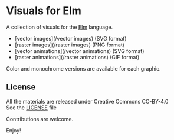 Visuals for Elm
===============

A collection of visuals for the [Elm](http://elm-lang.org/) language.

- [vector images](/vector images) (SVG format)
- [raster images](/raster images) (PNG format)
- [vector animations](/vector animations) (SVG format)
- [raster animations](/raster animations) (GIF format)

Color and monochrome versions are available for each graphic.


License
-------

All the materials are released under Creative Commons CC-BY-4.0  
See the [LICENSE](LICENSE) file


Contributions are welcome.

Enjoy!
